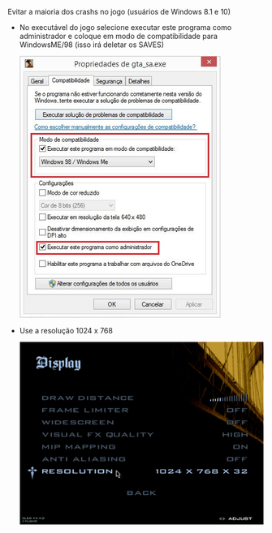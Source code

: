 Evitar a maioria dos crashs no jogo (usuários de Windows 8.1 e 10)

<ul>
<li><p>No executável do jogo selecione executar este programa como administrador e coloque em modo de compatibilidade para WindowsME/98 (isso irá deletar os SAVES)</p>
    <img src=".assets/compatibilidade.JPG">
    </li>

<li><p>Use a resolução 1024 x 768</p>
<img src=".assets/resolution.JPG">
    </li>

</ul>

